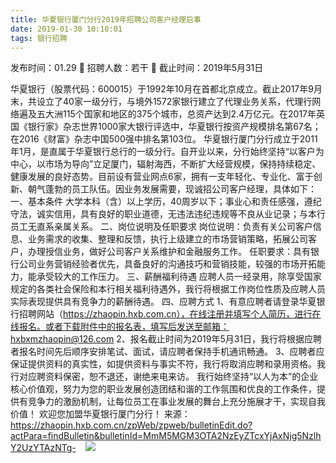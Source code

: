 ```yaml
---
title: 华夏银行厦门分行2019年招聘公司客户经理启事
date: 2019-01-30 10:10:01
tags: 银行招聘
---
```

发布时间：01.29   🌟   招聘人数：若干   🌈   截止时间：2019年5月31日
<!-- more -->

华夏银行（股票代码：600015）于1992年10月在首都北京成立。截止2017年9月末，共设立了40家一级分行，与境外1572家银行建立了代理业务关系，代理行网络遍及五大洲115个国家和地区的375个城市，总资产达到2.4万亿元。在2017年英国《银行家》杂志世界1000家大银行评选中，华夏银行按资产规模排名第67名；在2016《财富》杂志中国500强中排名第103位。
华夏银行厦门分行成立于2011年1月，是直属于华夏银行总行的一级分行。自开业以来，分行始终坚持“以客户为中心，以市场为导向”立足厦门，辐射海西，不断扩大经营规模，保持持续稳定、健康发展的良好态势。目前设有营业网点6家，拥有一支年轻化、专业化、富于创新、朝气蓬勃的员工队伍。因业务发展需要，现诚招公司客户经理，具体如下：
一、基本条件
大学本科（含）以上学历，40周岁以下；事业心和责任感强，遵纪守法，诚实信用，具有良好的职业道德，无违法违纪违规等不良从业记录；与本行员工无直系亲属关系。
二、岗位说明及任职要求
岗位说明：负责有关公司客户信息、业务需求的收集、整理和反馈，执行上级建立的市场营销策略，拓展公司客户，办理授信业务，做好公司客户关系维护和金融服务工作。
任职要求：具有银行公司业务营销经验者优先，具备良好的沟通技巧和营销技能，较强的市场开拓能力，能承受较大的工作压力。
三、薪酬福利待遇
应聘人员一经录用，除享受国家规定的各类社会保险和本行相关福利待遇外，我行将根据工作岗位性质及应聘人员实际表现提供具有竞争力的薪酬待遇。
四、应聘方式
1、有意应聘者请登录华夏银行招聘网站（https://zhaopin.hxb.com.cn），在线注册并填写个人简历，进行在线报名。或者下载附件中的报名表，填写后发送至邮箱：hxbxmzhaopin@126.com
2、报名截止时间为2019年5月31日，我行将根据应聘者报名时间先后顺序安排笔试、面试，请应聘者保持手机通讯畅通。
3、应聘者应保证提供资料的真实性，如提供资料与事实不符，我行将取消应聘和录用资格。我行对应聘资料保密，恕不退还，谢绝来电来访。
我行始终坚持“以人为本”的企业核心价值观，努力为您的职业发展创造团结和谐的工作氛围和优良的工作条件，提供有竞争力的激励机制，让每位员工在事业发展的舞台上充分施展才干，实现自我价值！
欢迎您加盟华夏银行厦门分行！
来源：
https://zhaopin.hxb.com.cn/zpWeb/zpweb/bulletinEdit.do?actPara=findBulletin&bulletinId=MmM5MGM3OTA2NzEyZTcxYjAxNjg5NzlhY2UzYTAzNTg-
 
 ![](https://cdn.weiweiblog.cn/20181015134814.png)
